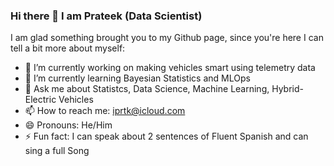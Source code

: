 ### Hi there 👋 I am Prateek (Data Scientist)

<!--
**prteek/prteek** is a ✨ _special_ ✨ repository because its `README.md` (this file) appears on your GitHub profile.
-->
I am glad something brought you to my Github page, since you're here I can tell a bit more about myself:

- 🔭 I’m currently working on making vehicles smart using telemetry data
- 🌱 I’m currently learning Bayesian Statistics and MLOps
- 💬 Ask me about Statistcs, Data Science, Machine Learning, Hybrid-Electric Vehicles
- 📫 How to reach me: iprtk@icloud.com
- 😄 Pronouns: He/Him
- ⚡ Fun fact: I can speak about 2 sentences of Fluent Spanish and can sing a full Song 

